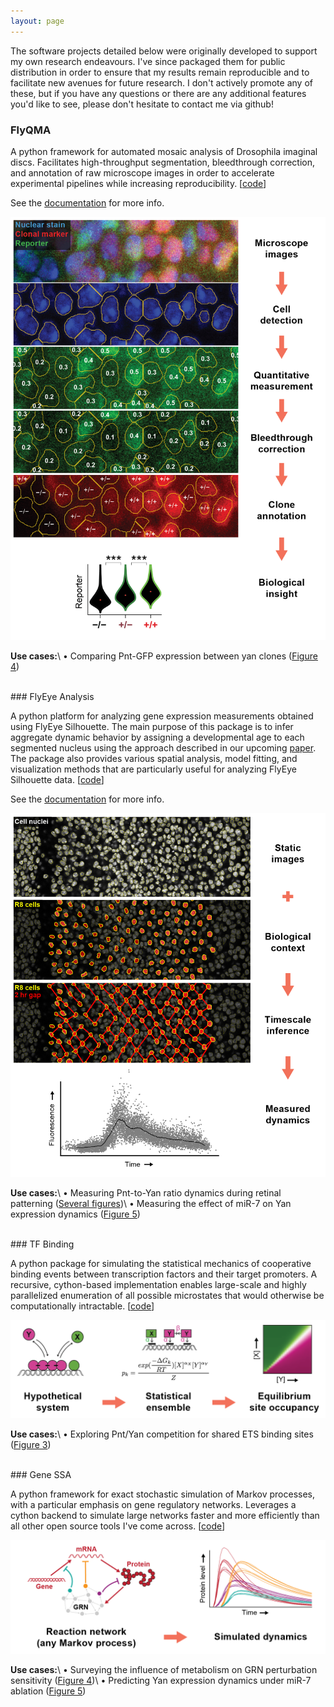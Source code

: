 ```yaml
---
layout: page
---
```



The software projects detailed below were originally developed to support my own research endeavours. I've since packaged them for public distribution in order to ensure that my results remain reproducible and to facilitate new avenues for future research. I don't actively promote any of these, but if you have any questions or there are any additional features you'd like to see, please don't hesitate to contact me via github!


### FlyQMA

A python framework for automated mosaic analysis of Drosophila imaginal discs. Facilitates high-throughput segmentation, bleedthrough correction, and annotation of raw microscope images in order to accelerate experimental pipelines while increasing reproducibility. [[code](https://github.com/sebastianbernasek/flyqma)]

See the [documentation](https://www.sbernasek.com/flyqma) for more info.

<p class="aligncenter">
  <img src="/img/software/flyqma.png" width="650px">
</p>

**Use cases:**\\
&#8226; Comparing Pnt-GFP expression between yan clones ([Figure 4](https://doi.org/10.1101/430744))


<br>
### FlyEye Analysis

A python platform for analyzing gene expression measurements obtained using FlyEye Silhouette. The main purpose of this package is to infer aggregate dynamic behavior by assigning a developmental age to each segmented nucleus using the approach described in our upcoming [paper](https://doi.org/10.1101/430744). The package also provides various spatial analysis, model fitting, and visualization methods that are particularly useful for analyzing FlyEye Silhouette data. [[code](https://github.com/sebastianbernasek/flyeye)]

See the [documentation](https://www.sbernasek.com/flyeye) for more info.

<p class="aligncenter">
  <img src="/img/software/flyeye.png" width="650px">
</p>

**Use cases:**\\
&#8226; Measuring Pnt-to-Yan ratio dynamics during retinal patterning ([Several figures](https://doi.org/10.1101/430744))\\
&#8226; Measuring the effect of miR-7 on Yan expression dynamics ([Figure 5](https://doi.org/10.1016/j.cell.2019.06.023))


<br>
### TF Binding

A python package for simulating the statistical mechanics of cooperative binding events between transcription factors and their target promoters. A recursive, cython-based implementation enables large-scale and highly parallelized enumeration of all possible microstates that would otherwise be computationally intractable. [[code](https://github.com/sebastianbernasek/binding)]

<p class="aligncenter">
  <img src="/img/software/tfbinding.png" width="650px">
</p>

**Use cases:**\\
&#8226; Exploring Pnt/Yan competition for shared ETS binding sites ([Figure 3](https://doi.org/10.1101/430744))


<br>
### Gene SSA

A python framework for exact stochastic simulation of Markov processes, with a particular emphasis on gene regulatory networks. Leverages a cython backend to simulate large networks faster and more efficiently than all other open source tools I've come across. [[code](https://github.com/sebastianbernasek/genessa)]

<p class="aligncenter">
  <img src="/img/software/genessa.png" width="650px">
</p>

**Use cases:**\\
&#8226; Surveying the influence of metabolism on GRN perturbation sensitivity ([Figure 4](https://doi.org/10.1016/j.cell.2019.06.023))\\
&#8226; Predicting Yan expression dynamics under miR-7 ablation ([Figure 5](https://doi.org/10.1016/j.cell.2019.06.023))

